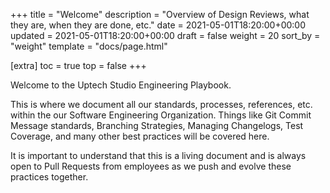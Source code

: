 +++
title = "Welcome"
description = "Overview of Design Reviews, what they are, when they are done, etc."
date = 2021-05-01T18:20:00+00:00
updated = 2021-05-01T18:20:00+00:00
draft = false
weight = 20
sort_by = "weight"
template = "docs/page.html"

[extra]
toc = true
top = false
+++

Welcome to the Uptech Studio Engineering Playbook.

This is where we document all our standards, processes, references, etc. within the our Software Engineering Organization. Things like Git Commit Message standards, Branching Strategies, Managing Changelogs, Test Coverage, and many other best practices will be covered here.

It is important to understand that this is a living document and is always open to Pull Requests from employees as we push and evolve these practices together.

